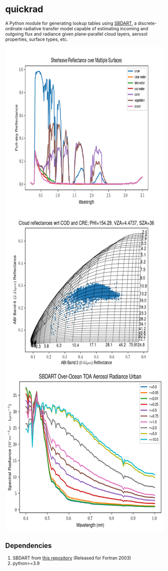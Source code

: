 # quickrad

A Python module for generating lookup tables using [SBDART][1], a
discrete-ordinate radiative transfer model capable of estimating
incoming and outgoing flux and radiance given plane-parallel cloud
layers, aerosol properties, surface types, etc.

<p align="center">
  <img height="512" src="https://github.com/Mitchell-D/quickrad/blob/main/images/sbdart_sample_0.png" />
  <img height="512" src="https://github.com/Mitchell-D/quickrad/blob/main/images/sbdart_sample_1.png" />
  <img height="512" src="https://github.com/Mitchell-D/quickrad/blob/main/images/sbdart_sample_2.png" />
</p>

## Dependencies

1. SBDART from [this repository][2] (Released for Fortran 2003)
2. python>=3.9

[1]: https://userpages.umbc.edu/~martins/PHYS650/SBDART%20Article.pdf
[2]: https://github.com/paulricchiazzi/SBDART/tree/master
